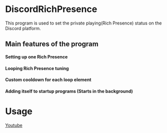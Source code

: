 # DiscordRichPresence

This program is used to set the private playing(Rich Presence) status on the Discord platform.

## Main features of the program

#### Setting up one Rich Presence
#### Looping Rich Presence tuning
#### Custom cooldown for each loop element
#### Adding itself to startup programs (Starts in the background)

# Usage
[Youtube](https://google.com)
